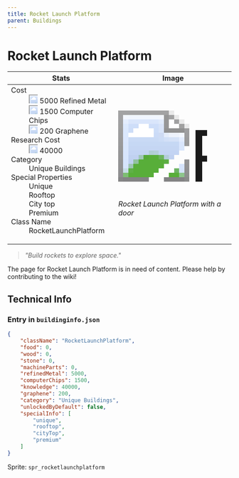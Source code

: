 ```yaml
---
title: Rocket Launch Platform
parent: Buildings
---
```

# Rocket Launch Platform

[//]: # (Pre-generated content)
<table><thead><tr><th>Stats</th><th>Image</th></tr></thead><tbody><tr><td><dl><dt>Cost</dt><dd><div class="resource-icon"><img style="object-position: -795px -775px;" src="https://tfe2-wiki.github.io/assets/sprites.png"></div> 5000 Refined Metal<br><div class="resource-icon"><img style="object-position: -526px -523px;" src="https://tfe2-wiki.github.io/assets/sprites.png"></div> 1500 Computer Chips<br><div class="resource-icon"><img style="object-position: -1009px -547px;" src="https://tfe2-wiki.github.io/assets/sprites.png"></div> 200 Graphene</dd><dt>Research Cost</dt><dd><div class="resource-icon"><img style="object-position: -268px -522px;" src="https://tfe2-wiki.github.io/assets/sprites.png"></div> 40000</dd><dt>Category</dt><dd>Unique Buildings</dd><dt>Special Properties</dt><dd>Unique<br>Rooftop<br>City top<br>Premium</dd><dt>Class Name</dt><dd>RocketLaunchPlatform</dd></dl></td><td><style>.building-image {width: 200px;height: 200px;overflow: hidden;position: relative;}.building-image img {image-rendering: pixelated;object-fit: none;transform: scale(10);transform-origin: left top;position: absolute;left: 0;top: 0;}.resource-image {width: 200px;height: 200px;overflow: hidden;position: relative;}.resource-image img {image-rendering: pixelated;object-fit: none;transform: scale(20);transform-origin: left top;position: absolute;left: 0;top: 0;}.building-icon {width: 20px;height: 20px;overflow: hidden;position: relative;display: inline-block;}.building-icon img {image-rendering: pixelated;object-fit: none;transform: scale(1);transform-origin: left top;position: absolute;left: 0;top: 0;}.resource-icon {width: 20px;height: 20px;overflow: hidden;position: relative;display: inline-block;}.resource-icon img {image-rendering: pixelated;object-fit: none;transform: scale(2);transform-origin: left top;position: absolute;left: 0;top: 0;}</style><div class="building-image"><img style="object-position: -1038px -83px;" src="https://tfe2-wiki.github.io/assets/sprites.png" alt="Rocket Launch Platform Back"><img style="object-position: -1016px -83px;" src="https://tfe2-wiki.github.io/assets/sprites.png" alt="Rocket Launch Platform"></div><i>Rocket Launch Platform with a door</i></td></tr></tbody></table><blockquote><i>"Build rockets to explore space."</i></blockquote>

The page for Rocket Launch Platform is in need of content. Please help by contributing to the wiki!

## Technical Info
### Entry in `buildinginfo.json`

```json
{
    "className": "RocketLaunchPlatform",
    "food": 0,
    "wood": 0,
    "stone": 0,
    "machineParts": 0,
    "refinedMetal": 5000,
    "computerChips": 1500,
    "knowledge": 40000,
    "graphene": 200,
    "category": "Unique Buildings",
    "unlockedByDefault": false,
    "specialInfo": [
        "unique",
        "rooftop",
        "cityTop",
        "premium"
    ]
}
```

Sprite: `spr_rocketlaunchplatform`

